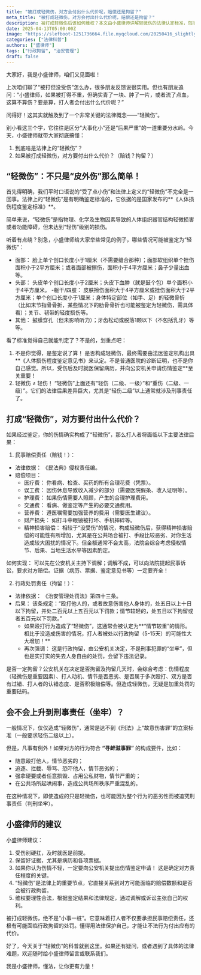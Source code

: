 ```yaml
---
title: "被打成轻微伤，对方会付出什么代价呢，赔偿还是拘留？"
meta_title: "被打成轻微伤，对方会付出什么代价呢，赔偿还是拘留？"
description: 被打成轻微伤后该如何维权？本文由小盛律师详解轻微伤的法律认定标准，包括面部创口、头皮血肿、躯干擦伤等具体情形。轻微伤不同于普通皮外伤，需经法医鉴定机构出具正式意见书。打人者将面临双重法律责任：一是支付医疗费、误工费等民事赔偿；二是可能被处以5-15天行政拘留。文章还分析了轻微伤是否会上升为刑事责任的边界条件，并提供受伤后的证据保存、维权建议，帮助受害者合法有效地主张自身权益。
date: 2025-04-13T05:00:00Z
image: "https://slefboot-1251736664.file.myqcloud.com/20250416_slightly_injured.png/webp"
categories: ["法律科普"]
authors: ["盛律师"]
tags: ["行政拘留", "治安管理"]
draft: false
---
```


大家好，我是小盛律师，咱们又见面啦！

上次咱们聊了“被打但没受伤”怎么办，很多朋友反馈说很实用。但也有朋友追问：“小盛律师，如果被打得不重，但确实青了一块、肿了一片，或者流了点血，这算不算伤？要是算，打人者会付出什么代价呢？”

问得好！这其实就触及到了一个非常关键的法律概念——“轻微伤”。

别小看这三个字，它往往是区分“大事化小”还是“后果严重”的一道重要分水岭。今天，小盛律师就带大家彻底搞懂：

1. 到底啥是法律上的“轻微伤”？
2. 如果被打成轻微伤，对方要付出什么代价？（赔钱？拘留？）

## “轻微伤”：不只是“皮外伤”那么简单！

首先得明确，我们平时口语说的“受了点小伤”和法律上定义的“轻微伤”不完全是一回事。法律上的“轻微伤”是有明确鉴定标准的，它依据的是国家发布的**《人体损伤程度鉴定标准》**。

简单来说，“轻微伤”是指物理、化学及生物因素导致的人体组织器官结构轻微损害或者功能障碍，但未达到“轻伤”级别的损伤。

听着有点绕？别急，小盛律师给大家举些常见的例子，哪些情况可能被鉴定为“轻微伤”：

- 面部： 脸上单个创口长度小于1厘米（不需要缝合那种）；面部软组织单个挫伤面积小于2平方厘米；或者面部被擦伤，面积小于4平方厘米；鼻子少量出血等。
- 头部： 头皮单个创口长度小于2厘米；头皮下血肿（就是鼓个包）单个面积小于4平方厘米。
-躯干/四肢： 皮肤擦伤面积大于4平方厘米或挫伤面积大于2平方厘米；单个创口长度小于1厘米；身体特定部位（如手、足）的轻微骨折（比如末节指骨骨折，某些情况下的肋骨骨折也可能被鉴定为轻微伤，需具体看）；关节、韧带的轻度损伤等。
- 其他： 鼓膜穿孔（但未影响听力）；牙齿松动或脱落1颗以下（不包括乳牙）等等。

看了标准觉得自己就能判定了？不是的，划重点吧：

1. 不是你觉得，是鉴定说了算！ 是否构成轻微伤，最终需要由法医鉴定机构出具**《人体损伤程度鉴定意见书》来认定。不是普通医院的诊断证明，也不是你自己感觉。所以，受伤后及时就医保留病历，并向公安机关申请伤情鉴定**至关重要！
2. 轻微伤 ≠ 轻伤！ “轻微伤”上面还有“轻伤（二级、一级）”和“重伤（二级、一级）”。它们的法律后果差异巨大，尤其是“轻伤二级”以上通常就涉及刑事责任了。

## 打成“轻微伤”，对方要付出什么代价？

如果经过鉴定，你的伤情确实构成了“轻微伤”，那么打人者将面临以下主要法律后果：

1. 民事赔偿责任（赔钱！）：

- 法律依据： 《民法典》侵权责任编。
- 赔偿项目：
  - 医疗费： 你看病、检查、买药的所有合理花费（凭票）。
  - 误工费： 因伤休息导致收入减少的部分（需要医院假条、收入证明等）。
  - 护理费： 如果伤情需要人照顾，产生的合理护理费用。
  - 交通费： 看病、做鉴定等产生的必要交通费用。
  - 营养费： 遵医嘱需要加强营养的费用（需要医生建议）。
  - 财产损失： 如打斗中眼镜被打坏、手机摔碎等。
  - 精神损害赔偿： 相较于“没受伤”的情况，构成轻微伤后，获得精神损害赔偿的可能性有所增加，尤其是在公共场合被打、手段比较恶劣、对你生活造成较大困扰的情况下。但金额通常不会太高，法院会综合考虑侵权情节、后果、当地生活水平等因素酌定。

如何实现： 可以先在公安机关主持下调解；调解不成，可以向法院提起民事诉讼，要求对方赔偿。证据（病历、票据、鉴定意见书等）一定要齐全！

2. 行政处罚责任（拘留！）：

- 法律依据： 《治安管理处罚法》第四十三条。
- 后果： 该条规定：“殴打他人的，或者故意伤害他人身体的，处五日以上十日以下拘留，并处二百元以上五百元以下罚款；情节较轻的，处五日以下拘留或者五百元以下罚款。”
    - 如果殴打行为造成了“轻微伤”，这通常会被认定为**“情节较重”的情形。相比于没造成伤害的情况，打人者被处以行政拘留（5-15天）的可能性大大增加！**
    - 再次强调： 这是行政拘留，由公安机关决定，不是刑事犯罪的“坐牢”，但也是实打实的失去人身自由的处罚，会留下违法记录。

是否一定拘留？公安机关在决定是否拘留及拘留几天时，会综合考虑：伤情程度（轻微伤是重要因素）、打人动机、情节是否恶劣、是否属于多次殴打、双方是否有过错、打人者的认错态度、是否积极赔偿等。但造成轻微伤，无疑是加重处罚的重要砝码。

## 会不会上升到刑事责任（坐牢）？

一般情况下，仅仅造成“轻微伤”，通常是达不到《刑法》上“故意伤害罪”的立案标准（一般要求轻伤二级以上）。

但是，凡事有例外！如果对方的行为符合 **“寻衅滋事罪”** 的构成要件，比如：

- 随意殴打他人，情节恶劣的；
- 追逐、拦截、辱骂、恐吓他人，情节恶劣的；
- 强拿硬要或者任意损毁、占用公私财物，情节严重的；
- 在公共场所起哄闹事，造成公共场所秩序严重混乱的。

在这种情况下，即使造成的只是轻微伤，也可能因为整个行为的恶劣性而被追究刑事责任（判刑坐牢）。

## 小盛律师的建议

小盛律师建议：

1. 受伤别硬扛，及时就医是前提。
2. 保留好证据，尤其是病历和各项票据。
3. 如果你认为伤情不轻，一定要向公安机关提出伤情鉴定申请！ 这是确定对方责任程度的关键。
4. “轻微伤”是法律上的重要节点，它直接关系到对方可能面临的赔偿数额和是否会被行政拘留。
5. 维权要理性合法，根据鉴定结果和法律规定，通过调解或诉讼主张自己的权利。

被打成轻微伤，绝不是“小事一桩”。它意味着打人者不仅要承担民事赔偿责任，还极有可能面临行政拘留的处罚。懂得用法律保护自己，才能让不法行为付出应有的代价。

好了，今天关于“轻微伤”的科普就到这里。如果还有疑问，或者遇到了具体的法律难题，欢迎随时给小盛律师留言或联系我们。

我是小盛律师，懂法，让你更有力量！
